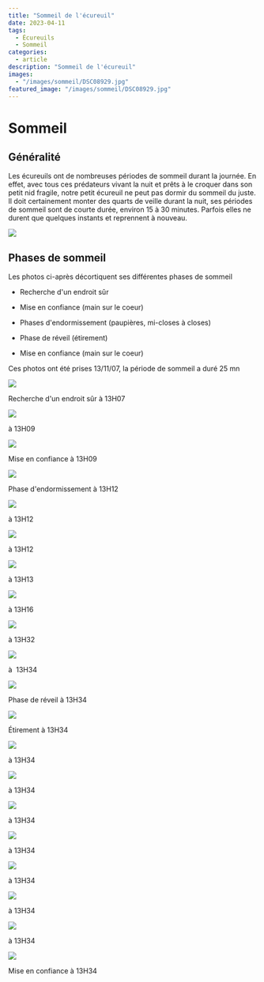 ```yaml
---
title: "Sommeil de l'écureuil"
date: 2023-04-11
tags: 
  - Écureuils
  - Sommeil
categories:
  - article
description: "Sommeil de l'écureuil"    
images:
  - "/images/sommeil/DSC08929.jpg"
featured_image: "/images/sommeil/DSC08929.jpg"
---
```


# Sommeil


## Généralité 
 
Les écureuils ont de nombreuses périodes de sommeil durant la journée. En effet, avec tous ces prédateurs vivant la nuit et prêts à le croquer dans son petit nid fragile, notre petit écureuil ne peut pas dormir du sommeil du juste. Il doit certainement monter des quarts de veille durant la nuit, ses périodes de sommeil sont de courte durée, environ 15 à 30 minutes. Parfois elles ne durent que quelques instants et reprennent à nouveau. 

![](/images/sommeil%20ecureuil/DSC08574.jpg) 


## Phases de sommeil 

Les photos ci-après décortiquent ses différentes phases de sommeil 

- Recherche d'un endroit sûr 

- Mise en confiance (main sur le coeur) 

- Phases d'endormissement (paupières, mi-closes à closes) 

- Phase de réveil (étirement) 

- Mise en confiance (main sur le coeur) 

Ces photos ont été prises 13/11/07, la période de sommeil a duré 25 mn 

![](/images/sommeil/DSC07747comp.jpg) 

Recherche d'un endroit sûr à 13H07 

![](/images/sommeil/DSC07752comp.jpg) 

à 13H09 

![](/images/sommeil/DSC07753comp.jpg) 

Mise en confiance à 13H09  

![](/images/sommeil/DSC07759comp.jpg) 

Phase d'endormissement à 13H12  

![](/images/sommeil/DSC07761comp.jpg) 

à 13H12 

![](/images/sommeil/DSC07764comp.jpg) 

à 13H12  

![](/images/sommeil/DSC07768comp.jpg) 

à 13H13  

![](/images/sommeil/DSC07769comp.jpg) 

à 13H16 

![](/images/sommeil/DSC07771comp.jpg) 

à 13H32   

![](/images/sommeil/DSC07778comp.jpg) 

à  13H34  

![](/images/sommeil/DSC07779comp.jpg) 

Phase de réveil à 13H34   

![](/images/sommeil/DSC07780comp.jpg) 

Étirement à 13H34  

![](/images/sommeil/DSC07781comp.jpg) 

à 13H34   

![](/images/sommeil/DSC07782c%20omp.jpg) 

à 13H34 

![](/images/sommeil/DSC07783comp.jpg) 

à 13H34 

![](/images/sommeil/DSC07784comp.jpg) 

à 13H34   

![](/images/sommeil/DSC07785comp.jpg) 

à 13H34   

![](/images/sommeil/DSC07786comp.jpg) 

à 13H34   

![](/images/sommeil/DSC07787comp.jpg) 

à 13H34 

![](/images/sommeil/DSC07788comp.jpg) 

Mise en confiance à 13H34 
